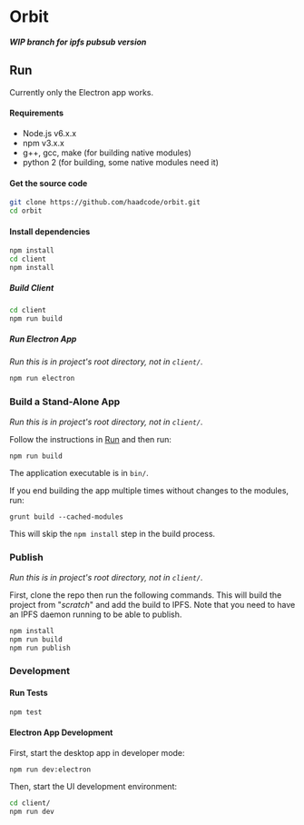 # Orbit

***WIP branch for ipfs pubsub version***

## Run

Currently only the Electron app works.

#### Requirements

- Node.js v6.x.x
- npm v3.x.x
- g++, gcc, make (for building native modules)
- python 2 (for building, some native modules need it)

#### Get the source code

```sh
git clone https://github.com/haadcode/orbit.git
cd orbit
```

#### Install dependencies

```sh
npm install
cd client
npm install
```

##### Build Client

```sh
cd client
npm run build
```

##### Run Electron App

*Run this is in project's root directory, not in `client/`.*

```sh
npm run electron
```

### Build a Stand-Alone App

*Run this is in project's root directory, not in `client/`.*

Follow the instructions in [Run](#run) and then run:
```sh
npm run build
```

The application executable is in `bin/`.

If you end building the app multiple times without changes to the modules, run:
```
grunt build --cached-modules
```

This will skip the `npm install` step in the build process.

### Publish

*Run this is in project's root directory, not in `client/`.*

First, clone the repo then run the following commands. This will build the project from "*scratch*" and add the build to IPFS. Note that you need to have an IPFS daemon running to be able to publish.

```sh
npm install
npm run build
npm run publish
```

### Development

#### Run Tests

```sh
npm test
```

#### Electron App Development

First, start the desktop app in developer mode:

```sh
npm run dev:electron
```

Then, start the UI development environment:

```sh
cd client/
npm run dev
```
